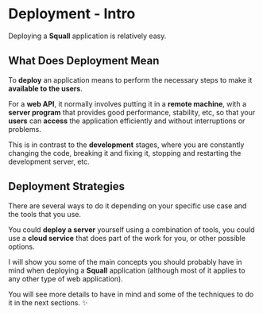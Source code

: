 # Deployment - Intro

Deploying a **Squall** application is relatively easy.

## What Does Deployment Mean

To **deploy** an application means to perform the necessary steps to make it **available to the users**.

For a **web API**, it normally involves putting it in a **remote machine**, with a **server program** that provides good performance, stability, etc, so that your **users** can **access** the application efficiently and without interruptions or problems.

This is in contrast to the **development** stages, where you are constantly changing the code, breaking it and fixing it, stopping and restarting the development server, etc.

## Deployment Strategies

There are several ways to do it depending on your specific use case and the tools that you use.

You could **deploy a server** yourself using a combination of tools, you could use a **cloud service** that does part of the work for you, or other possible options.

I will show you some of the main concepts you should probably have in mind when deploying a **Squall** application (although most of it applies to any other type of web application).

You will see more details to have in mind and some of the techniques to do it in the next sections. ✨
